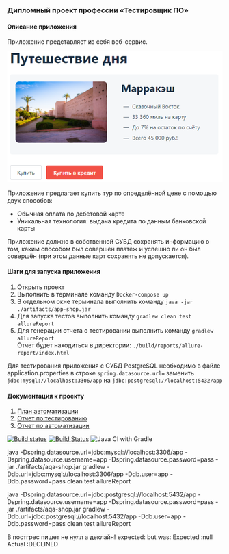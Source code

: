 ### Дипломный проект профессии «Тестировщик ПО»

#### Описание приложения
Приложение представляет из себя веб-сервис.

![main page](./documentation/main_page.png)

Приложение предлагает купить тур по определённой цене с помощью двух способов:
- Обычная оплата по дебетовой карте
- Уникальная технология: выдача кредита по данным банковской карты

Приложение должно в собственной СУБД сохранять информацию о том, каким способом был совершён платёж и успешно ли он был совершён (при этом данные карт сохранять не допускается).

#### Шаги для запуска приложения
1. Открыть проект
1. Выполнить в терминале команду ``Docker-compose up``
1. В отдельном окне терминала выполнить команду ``java -jar ./artifacts/app-shop.jar``
1. Для запуска тестов выполнить команду ``gradlew clean test allureReport``
1. Для генерации отчета о тестировании выполнить команду ``gradlew allureReport``  
Отчет будет находиться в директории: ``./build/reports/allure-report/index.html``

Для тестирования приложения с СУБД PostgreSQL необходимо в файле application.properties в строке ``spring.datasource.url=`` заменить ``jdbc:mysql://localhost:3306/app`` на ``jdbc:postgresql://localhost:5432/app``



#### Документация к проекту
1. [План автоматизации](./documentation/Plan.md)
1. [Отчет по тестированию](./documentation/Report.md)
1. [Отчет по автоматизации](./documentation/Summary.md)

[![Build status](https://ci.appveyor.com/api/projects/status/baio8em638weqs6a/branch/master?svg=true)](https://ci.appveyor.com/project/agasferon/aqa-diploma/branch/master)
[![Build Status](https://travis-ci.org/agasferon/AQA_Diploma.svg?branch=master)](https://travis-ci.org/agasferon/AQA_Diploma)
![Java CI with Gradle](https://github.com/agasferon/AQA_Diploma/workflows/Java%20CI%20with%20Gradle/badge.svg)




java -Dspring.datasource.url=jdbc:mysql://localhost:3306/app -Dspring.datasource.username=app -Dspring.datasource.password=pass -jar ./artifacts/aqa-shop.jar
gradlew -Ddb.url=jdbc:mysql://localhost:3306/app -Ddb.user=app -Ddb.password=pass  clean test allureReport

java -Dspring.datasource.url=jdbc:postgresql://localhost:5432/app -Dspring.datasource.username=app -Dspring.datasource.password=pass -jar ./artifacts/aqa-shop.jar
gradlew -Ddb.url=jdbc:postgresql://localhost:5432/app -Ddb.user=app -Ddb.password=pass  clean test allureReport

В постгрес пишет не нулл а деклайн!
expected: <null> but was: <DECLINED>
Expected :null
Actual   :DECLINED